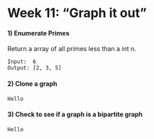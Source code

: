# Week 11: “Graph it out”

#### 1) Enumerate Primes
Return a array of all primes less than a int n.
```
Input: 	6
Output:	[2, 3, 5]
```
#### 2) Clone a graph
```
Hello
```
#### 3) Check to see if a graph is a bipartite graph
```
Hello
```
